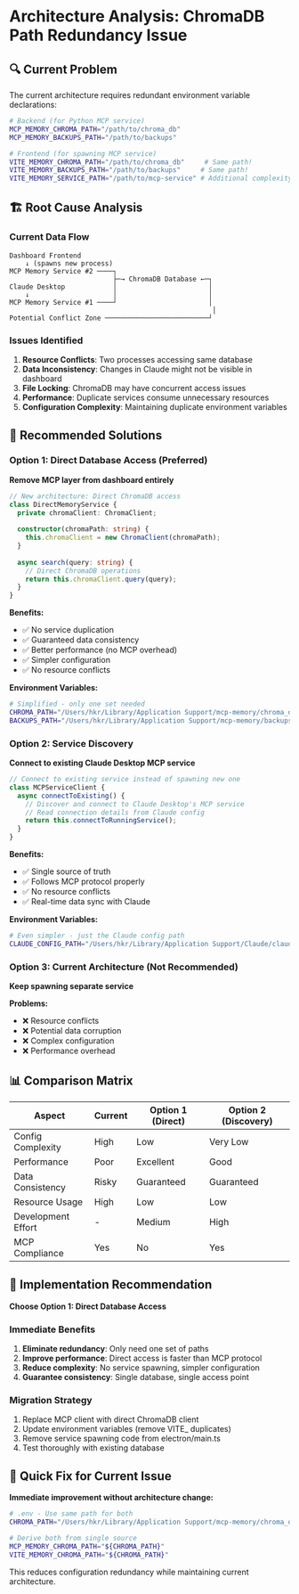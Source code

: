 # Architecture Analysis: ChromaDB Path Redundancy Issue

## 🔍 Current Problem

The current architecture requires redundant environment variable declarations:

```bash
# Backend (for Python MCP service)
MCP_MEMORY_CHROMA_PATH="/path/to/chroma_db"
MCP_MEMORY_BACKUPS_PATH="/path/to/backups"

# Frontend (for spawning MCP service)
VITE_MEMORY_CHROMA_PATH="/path/to/chroma_db"     # Same path!
VITE_MEMORY_BACKUPS_PATH="/path/to/backups"     # Same path!
VITE_MEMORY_SERVICE_PATH="/path/to/mcp-service" # Additional complexity
```

## 🏗️ Root Cause Analysis

### Current Data Flow
```
Dashboard Frontend
    ↓ (spawns new process)
MCP Memory Service #2 ────┐
                          ├─→ ChromaDB Database ←─┐
Claude Desktop            │                       │
    ↓                     │                       │
MCP Memory Service #1 ────┘                       │
                                                   │
Potential Conflict Zone ──────────────────────────┘
```

### Issues Identified
1. **Resource Conflicts**: Two processes accessing same database
2. **Data Inconsistency**: Changes in Claude might not be visible in dashboard
3. **File Locking**: ChromaDB may have concurrent access issues  
4. **Performance**: Duplicate services consume unnecessary resources
5. **Configuration Complexity**: Maintaining duplicate environment variables

## 🎯 Recommended Solutions

### Option 1: Direct Database Access (Preferred)
**Remove MCP layer from dashboard entirely**

```typescript
// New architecture: Direct ChromaDB access
class DirectMemoryService {
  private chromaClient: ChromaClient;
  
  constructor(chromaPath: string) {
    this.chromaClient = new ChromaClient(chromaPath);
  }
  
  async search(query: string) {
    // Direct ChromaDB operations
    return this.chromaClient.query(query);
  }
}
```

**Benefits:**
- ✅ No service duplication
- ✅ Guaranteed data consistency
- ✅ Better performance (no MCP overhead)
- ✅ Simpler configuration
- ✅ No resource conflicts

**Environment Variables:**
```bash
# Simplified - only one set needed
CHROMA_PATH="/Users/hkr/Library/Application Support/mcp-memory/chroma_db"
BACKUPS_PATH="/Users/hkr/Library/Application Support/mcp-memory/backups"
```

### Option 2: Service Discovery
**Connect to existing Claude Desktop MCP service**

```typescript
// Connect to existing service instead of spawning new one
class MCPServiceClient {
  async connectToExisting() {
    // Discover and connect to Claude Desktop's MCP service
    // Read connection details from Claude config
    return this.connectToRunningService();
  }
}
```

**Benefits:**
- ✅ Single source of truth
- ✅ Follows MCP protocol properly  
- ✅ No resource conflicts
- ✅ Real-time data sync with Claude

**Environment Variables:**
```bash
# Even simpler - just the Claude config path
CLAUDE_CONFIG_PATH="/Users/hkr/Library/Application Support/Claude/claude_desktop_config.json"
```

### Option 3: Current Architecture (Not Recommended)
**Keep spawning separate service**

**Problems:**
- ❌ Resource conflicts
- ❌ Potential data corruption
- ❌ Complex configuration
- ❌ Performance overhead

## 📊 Comparison Matrix

| Aspect | Current | Option 1 (Direct) | Option 2 (Discovery) |
|--------|---------|-------------------|----------------------|
| Config Complexity | High | Low | Very Low |
| Performance | Poor | Excellent | Good |
| Data Consistency | Risky | Guaranteed | Guaranteed |
| Resource Usage | High | Low | Low |
| Development Effort | - | Medium | High |
| MCP Compliance | Yes | No | Yes |

## 🚀 Implementation Recommendation

**Choose Option 1: Direct Database Access**

### Immediate Benefits
1. **Eliminate redundancy**: Only need one set of paths
2. **Improve performance**: Direct access is faster than MCP protocol
3. **Reduce complexity**: No service spawning, simpler configuration
4. **Guarantee consistency**: Single database, single access point

### Migration Strategy
1. Replace MCP client with direct ChromaDB client
2. Update environment variables (remove VITE_ duplicates)
3. Remove service spawning code from electron/main.ts
4. Test thoroughly with existing database

## 🔧 Quick Fix for Current Issue

**Immediate improvement without architecture change:**

```bash
# .env - Use same path for both
CHROMA_PATH="/Users/hkr/Library/Application Support/mcp-memory/chroma_db"

# Derive both from single source
MCP_MEMORY_CHROMA_PATH="${CHROMA_PATH}"
VITE_MEMORY_CHROMA_PATH="${CHROMA_PATH}"
```

This reduces configuration redundancy while maintaining current architecture.
